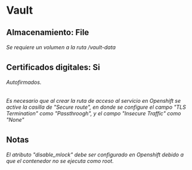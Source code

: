 # Vault
## Almacenamiento: File
###### Se requiere un volumen a la ruta /vault-data
## Certificados digitales: Si
###### Autofirmados.
###### Es necesario que al crear la ruta de acceso al servicio en Openshift se active la casilla de "Secure route", en donde se configure el campo "TLS Termination" como "Passthroogh", y el campo "Insecure Traffic" como "None"
## Notas
###### El atributo "disable_mlock" debe ser configurado en Openshift debido a que el contenedor no se ejecuta como root.